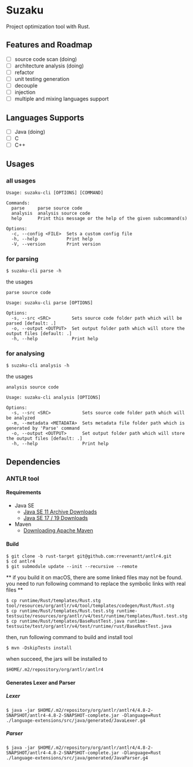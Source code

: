 # Suzaku
Project optimization tool with Rust.

## Features and Roadmap
 - [ ] source code scan (doing)
 - [ ] architecture analysis (doing)
 - [ ] refactor
 - [ ] unit testing generation 
 - [ ] decouple
 - [ ] injection
 - [ ] multiple and mixing languages support

## Languages Supports
 - [ ] Java (doing)
 - [ ] C
 - [ ] C++

## Usages
### all usages
```shell
Usage: suzaku-cli [OPTIONS] [COMMAND]

Commands:
  parse     parse source code
  analysis  analysis source code
  help      Print this message or the help of the given subcommand(s)

Options:
  -c, --config <FILE>  Sets a custom config file
  -h, --help           Print help
  -V, --version        Print version
```
### for parsing
```shell
$ suzaku-cli parse -h
```
the usages
```shell
parse source code

Usage: suzaku-cli parse [OPTIONS]

Options:
  -s, --src <SRC>        Sets source code folder path which will be parsed [default: .]
  -o, --output <OUTPUT>  Set output folder path which will store the output files [default: .]
  -h, --help             Print help
```

### for analysing
```shell
$ suzaku-cli analysis -h
```
the usages
```shell
analysis source code

Usage: suzaku-cli analysis [OPTIONS]

Options:
  -s, --src <SRC>            Sets source code folder path which will be analyzed
  -m, --metadata <METADATA>  Sets metadata file folder path which is generated by 'Parse' command
  -o, --output <OUTPUT>      Set output folder path which will store the output files [default: .]
  -h, --help                 Print help
```

## Dependencies
### ANTLR tool

#### Requirements
- Java SE
    - [Java SE 11 Archive Downloads](https://www.oracle.com/jp/java/technologies/javase/jdk11-archive-downloads.html)
    - [Java SE 17 / 19 Downloads](https://www.oracle.com/java/technologies/downloads/)
- Maven
    - [Downloading Apache Maven](https://maven.apache.org/download.cgi)

#### Build
```shell
$ git clone -b rust-target git@github.com:rrevenantt/antlr4.git
$ cd antlr4
$ git submodule update --init --recursive --remote
```

** if you build it on macOS, there are some linked files may not be found. you need to run following command to replace the symbolic links with real files **
```shell
$ cp runtime/Rust/templates/Rust.stg tool/resources/org/antlr/v4/tool/templates/codegen/Rust/Rust.stg
$ cp runtime/Rust/templates/Rust.test.stg runtime-testsuite/resources/org/antlr/v4/test/runtime/templates/Rust.test.stg
$ cp runtime/Rust/templates/BaseRustTest.java runtime-testsuite/test/org/antlr/v4/test/runtime/rust/BaseRustTest.java
```

then, run following command to build and install tool
```shell
$ mvn -DskipTests install
```
when succeed, the jars will be installed to
```shell
$HOME/.m2/repository/org/antlr/antlr4
```

#### Generates Lexer and Parser
##### Lexer
```shell
$ java -jar $HOME/.m2/repository/org/antlr/antlr4/4.8-2-SNAPSHOT/antlr4-4.8-2-SNAPSHOT-complete.jar -Dlanguage=Rust ./language-extensions/src/java/generated/JavaLexer.g4
```

##### Parser
```shell
$ java -jar $HOME/.m2/repository/org/antlr/antlr4/4.8-2-SNAPSHOT/antlr4-4.8-2-SNAPSHOT-complete.jar -Dlanguage=Rust ./language-extensions/src/java/generated/JavaParser.g4
```
